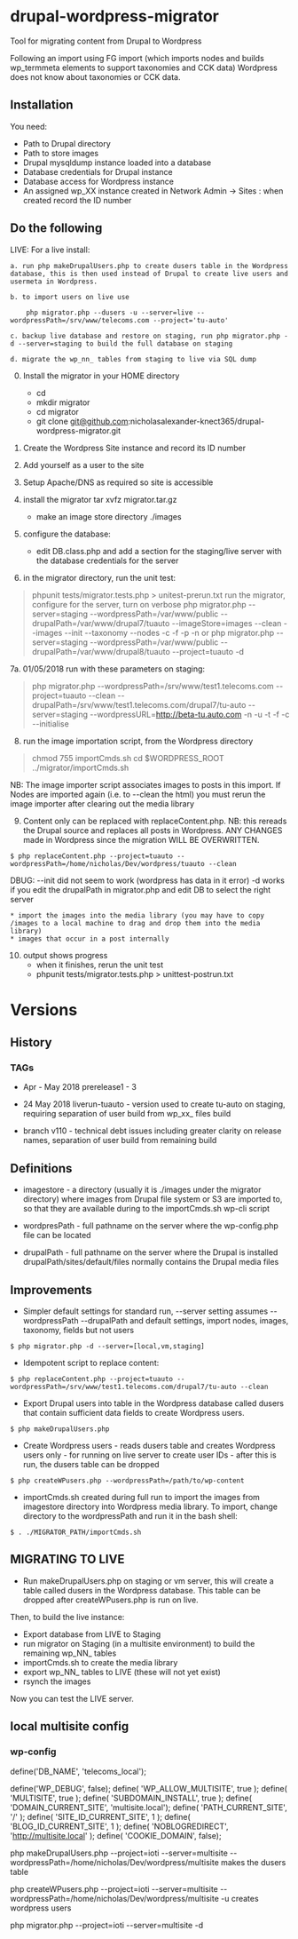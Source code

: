 # drupal-wordpress-migrator

Tool for migrating content from Drupal to Wordpress

Following an import using FG import (which imports nodes and builds wp_termmeta elements to support taxonomies and CCK data) Wordpress does not know about taxonomies or CCK data.  

## Installation

You need: 
* Path to Drupal directory 
* Path to store images
* Drupal mysqldump instance loaded into a database
* Database credentials for Drupal instance 
* Database access for Wordpress instance
* An assigned wp_XX instance created in Network Admin -> Sites : when created record the ID number 

## Do the following

LIVE:  For a live install:

	a. run php makeDrupalUsers.php to create dusers table in the Wordpress database, this is then used instead of Drupal to create live users and usermeta in Wordpress.

	b. to import users on live use 

		php migrator.php --dusers -u --server=live --wordpressPath=/srv/www/telecoms.com --project='tu-auto'

	c. backup live database and restore on staging, run php migrator.php -d --server=staging to build the full database on staging

	d. migrate the wp_nn_ tables from staging to live via SQL dump

0. Install the migrator in your HOME directory
	* cd 
	* mkdir migrator
	* cd migrator
	* git clone git@github.com:nicholasalexander-knect365/drupal-wordpress-migrator.git

1. Create the Wordpress Site instance and record its ID number

2. Add yourself as a user to the site

3. Setup Apache/DNS as required so site is accessible

4. install the migrator tar xvfz migrator.tar.gz
	* make an image store directory ./images

6. configure the database: 
	* edit DB.class.php and add a section for the staging/live server with the database credentials for the server
 
7. in the migrator directory, run the unit test:
>	phpunit tests/migrator.tests.php > unitest-prerun.txt
>	run the migrator, configure for the server, turn on verbose
>	php migrator.php --server=staging --wordpressPath=/var/www/public --drupalPath=/var/www/drupal7/tuauto --imageStore=images --clean --images --init --taxonomy --nodes -c -f -p -n
	or
>	php migrator.php --server=staging --wordpressPath=/var/www/public --drupalPath=/var/www/drupal8/tuauto --project=tuauto -d

7a. 01/05/2018 run with these parameters on staging:

>	php migrator.php --wordpressPath=/srv/www/test1.telecoms.com --project=tuauto --clean --drupalPath=/srv/www/test1.telecoms.com/drupal7/tu-auto --server=staging --wordpressURL=http://beta-tu.auto.com -n -u -t -f -c --initialise

8. run the image importation script, from the Wordpress directory
>	chmod 755 importCmds.sh
>	cd $WORDPRESS_ROOT
>	../migrator/importCmds.sh

NB: The image importer script associates images to posts in this import.  If Nodes are imported again (i.e. to --clean the html) you must rerun the image importer after clearing out the media library

9. Content only can be replaced with replaceContent.php.  NB: this rereads the Drupal source and replaces all posts in Wordpress.  ANY CHANGES made in Wordpress since the migration WILL BE OVERWRITTEN.

`$ php replaceContent.php --project=tuauto --wordpressPath=/home/nicholas/Dev/wordpress/tuauto --clean`


DBUG: --init did not seem to work (wordpress has data in it error)
      -d works if you edit the drupalPath in migrator.php and edit DB to select the right server

	* import the images into the media library (you may have to copy /images to a local machine to drag and drop them into the media library)
	* images that occur in a post internally

10. output shows progress
	* when it finishes, rerun the unit test
	* phpunit tests/migrator.tests.php > unittest-postrun.txt

# Versions 
## History
### TAGs

* Apr - May 2018 prerelease1 - 3

* 24 May 2018  liverun-tuauto - version used to create tu-auto on staging, requiring separation of user build from wp_xx_ files build

* branch v110 - technical debt issues including greater clarity on release names, separation of user build from remaining build

## Definitions

* imagestore - a directory (usually it is ./images under the migrator directory) where images from Drupal file system or S3 are imported to, so that they are available during to the importCmds.sh wp-cli script

* wordpresPath - full pathname on the server where the wp-config.php file can be located

* drupalPath - full pathname on the server where the Drupal is installed drupalPath/sites/default/files normally contains the Drupal media files

## Improvements

* Simpler default settings for standard run, --server setting assumes --wordpressPath --drupalPath and default settings, import nodes, images, taxonomy, fields but not users

`$ php migrator.php -d --server=[local,vm,staging]`

* Idempotent script to replace content: 

`$ php replaceContent.php --project=tuauto --wordpressPath=/srv/www/test1.telecoms.com/drupal7/tu-auto --clean`

* Export Drupal users into table in the Wordpress database called dusers that contain sufficient data fields to create Wordpress users.

`$ php makeDrupalUsers.php`

* Create Wordpress users - reads dusers table and creates Wordpress users only - for running on live server to create user IDs - after this is run, the dusers table can be dropped

`$ php createWPusers.php --wordpressPath=/path/to/wp-content`

* importCmds.sh created during full run to import the images from imagestore directory into Wordpress media library.  To import, change directory to the wordpressPath and run it in the bash shell:

`$ . ./MIGRATOR_PATH/importCmds.sh`


## MIGRATING TO LIVE 

* Run makeDrupalUsers.php on staging or vm server, this will create a table called dusers in the Wordpress database.  This table can be dropped after createWPusers.php is run on live.

Then, to build the live instance:

* Export database from LIVE to Staging
* run migrator on Staging (in a multisite environment) to build the remaining wp_NN_ tables 
* importCmds.sh to create the media library
* export wp_NN_ tables to LIVE (these will not yet exist)
* rsynch the images

Now you can test the LIVE server.


## local multisite config

### wp-config
define('DB_NAME', 'telecoms_local');

define('WP_DEBUG', false);
define( 'WP_ALLOW_MULTISITE', true );
define( 'MULTISITE', true );
define( 'SUBDOMAIN_INSTALL', true );
define( 'DOMAIN_CURRENT_SITE', 'multisite.local');
define( 'PATH_CURRENT_SITE', '/' );
define( 'SITE_ID_CURRENT_SITE', 1 );
define( 'BLOG_ID_CURRENT_SITE', 1 );
define( 'NOBLOGREDIRECT', 'http://multisite.local' );
define( 'COOKIE_DOMAIN', false);

php makeDrupalUsers.php --project=ioti --server=multisite --wordpressPath=/home/nicholas/Dev/wordpress/multisite
makes the dusers table 

php createWPusers.php --project=ioti --server=multisite --wordpressPath=/home/nicholas/Dev/wordpress/multisite -u
creates wordpress users

php migrator.php --project=ioti --server=multisite -d



